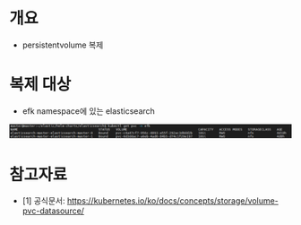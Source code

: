 # 개요
* persistentvolume 복제

# 복제 대상
* efk namespace에 있는 elasticsearch

![](imgs/target.png)

# 참고자료
* [1] 공식문서: https://kubernetes.io/ko/docs/concepts/storage/volume-pvc-datasource/
